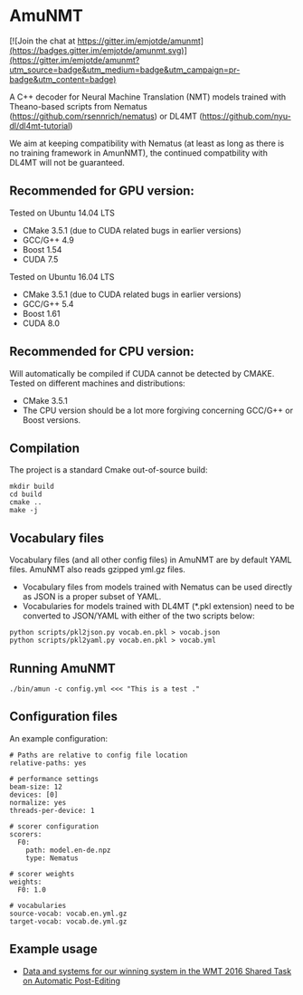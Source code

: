 
# AmuNMT

[![Join the chat at https://gitter.im/emjotde/amunmt](https://badges.gitter.im/emjotde/amunmt.svg)](https://gitter.im/emjotde/amunmt?utm_source=badge&utm_medium=badge&utm_campaign=pr-badge&utm_content=badge)

A C++ decoder for Neural Machine Translation (NMT) models trained with Theano-based scripts from 
Nematus (https://github.com/rsennrich/nematus) or DL4MT (https://github.com/nyu-dl/dl4mt-tutorial)

We aim at keeping compatibility with Nematus (at least as long as there is no training framework in AmunNMT), the continued compatbility with DL4MT will not be guaranteed. 

## Recommended for GPU version:
Tested on Ubuntu 14.04 LTS
 * CMake 3.5.1 (due to CUDA related bugs in earlier versions)
 * GCC/G++ 4.9
 * Boost 1.54
 * CUDA 7.5

Tested on Ubuntu 16.04 LTS
 * CMake 3.5.1 (due to CUDA related bugs in earlier versions)
 * GCC/G++ 5.4
 * Boost 1.61
 * CUDA 8.0

## Recommended for CPU version:
Will automatically be compiled if CUDA cannot be detected by CMAKE. Tested on different machines and distributions:
 * CMake 3.5.1
 * The CPU version should be a lot more forgiving concerning GCC/G++ or Boost versions. 

## Compilation
The project is a standard Cmake out-of-source build:

    mkdir build
    cd build
    cmake ..
    make -j

## Vocabulary files
Vocabulary files (and all other config files) in AmuNMT are by default YAML files. AmuNMT also reads gzipped yml.gz files. 

* Vocabulary files from models trained with Nematus can be used directly as JSON is a proper subset of YAML.
* Vocabularies for models trained with DL4MT (*.pkl extension) need to be converted to JSON/YAML with either of the two scripts below:
```    
python scripts/pkl2json.py vocab.en.pkl > vocab.json
python scripts/pkl2yaml.py vocab.en.pkl > vocab.yml
``` 

## Running AmuNMT

    ./bin/amun -c config.yml <<< "This is a test ."

## Configuration files

An example configuration:

    # Paths are relative to config file location
    relative-paths: yes

    # performance settings
    beam-size: 12
    devices: [0]
    normalize: yes
    threads-per-device: 1
    
    # scorer configuration
    scorers: 
      F0:
        path: model.en-de.npz 
        type: Nematus

    # scorer weights
    weights: 
      F0: 1.0
  
    # vocabularies
    source-vocab: vocab.en.yml.gz
    target-vocab: vocab.de.yml.gz

## Example usage
   
  * [Data and systems for our winning system in the WMT 2016 Shared Task on Automatic Post-Editing](https://github.com/emjotde/amunmt/wiki/AmuNMT-for-Automatic-Post-Editing)
